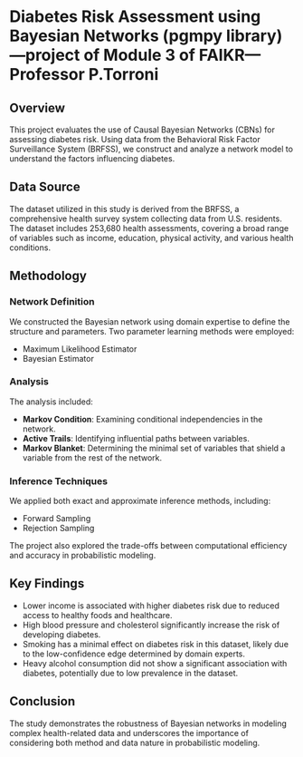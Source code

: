 # Diabetes Risk Assessment using Bayesian Networks (pgmpy library)—project of Module 3 of FAIKR—Professor P.Torroni



## Overview

This project evaluates the use of Causal Bayesian Networks (CBNs) for assessing diabetes risk. Using data from the Behavioral Risk Factor Surveillance System (BRFSS), we construct and analyze a network model to understand the factors influencing diabetes.

## Data Source

The dataset utilized in this study is derived from the BRFSS, a comprehensive health survey system collecting data from U.S. residents. The dataset includes 253,680 health assessments, covering a broad range of variables such as income, education, physical activity, and various health conditions.

## Methodology

### Network Definition

We constructed the Bayesian network using domain expertise to define the structure and parameters. Two parameter learning methods were employed:
- Maximum Likelihood Estimator
- Bayesian Estimator

### Analysis

The analysis included:
- **Markov Condition**: Examining conditional independencies in the network.
- **Active Trails**: Identifying influential paths between variables.
- **Markov Blanket**: Determining the minimal set of variables that shield a variable from the rest of the network.

### Inference Techniques

We applied both exact and approximate inference methods, including:
- Forward Sampling
- Rejection Sampling

The project also explored the trade-offs between computational efficiency and accuracy in probabilistic modeling.

## Key Findings

- Lower income is associated with higher diabetes risk due to reduced access to healthy foods and healthcare.
- High blood pressure and cholesterol significantly increase the risk of developing diabetes.
- Smoking has a minimal effect on diabetes risk in this dataset, likely due to the low-confidence edge determined by domain experts.
- Heavy alcohol consumption did not show a significant association with diabetes, potentially due to low prevalence in the dataset.

## Conclusion

The study demonstrates the robustness of Bayesian networks in modeling complex health-related data and underscores the importance of considering both method and data nature in probabilistic modeling.

